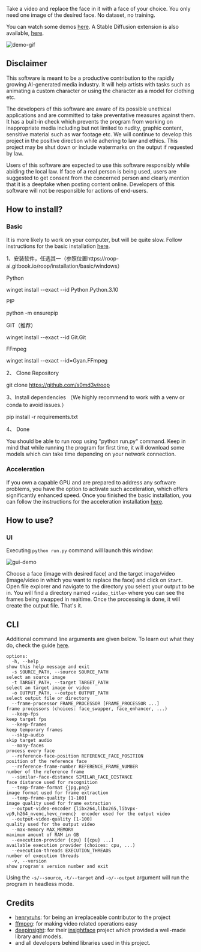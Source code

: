 Take a video and replace the face in it with a face of your choice. You only need one image of the desired face. No dataset, no training.

You can watch some demos [here](https://drive.google.com/drive/folders/1KHv8n_rd3Lcr2v7jBq1yPSTWM554Gq8e?usp=sharing).
A Stable Diffusion extension is also available, [here](https://github.com/s0md3v/sd-webui-roop).

![demo-gif](demo.gif)

## Disclaimer

This software is meant to be a productive contribution to the rapidly growing AI-generated media industry. It will help artists with tasks such as animating a custom character or using the character as a model for clothing etc.

The developers of this software are aware of its possible unethical applications and are committed to take preventative measures against them. It has a built-in check which prevents the program from working on inappropriate media including but not limited to nudity, graphic content, sensitive material such as war footage etc. We will continue to develop this project in the positive direction while adhering to law and ethics. This project may be shut down or include watermarks on the output if requested by law.

Users of this software are expected to use this software responsibly while abiding the local law. If face of a real person is being used, users are suggested to get consent from the concerned person and clearly mention that it is a deepfake when posting content online. Developers of this software will not be responsible for actions of end-users.

## How to install?

### Basic

It is more likely to work on your computer, but will be quite slow. Follow instructions for the basic installation [here](https://github.com/s0md3v/roop/wiki/1.-Installation).

1、安装软件，任选其一（参照位置https://roop-ai.gitbook.io/roop/installation/basic/windows）

Python

winget install --exact --id Python.Python.3.10

PIP

python -m ensurepip

GIT（推荐）

winget install --exact --id Git.Git

FFmpeg

winget install --exact --id=Gyan.FFmpeg

2、 Clone Repository

git clone https://github.com/s0md3v/roop

3、Install dependencies （We highly recommend to work with a venv or conda to avoid issues.）

pip install -r requirements.txt

4、 Done

You should be able to run roop using "python run.py" command. Keep in mind that while running the program for first time, it will download some models which can take time depending on your network connection.


### Acceleration

If you own a capable GPU and are prepared to address any software problems, you have the option to activate such acceleration, which offers significantly enhanced speed. Once you finished the basic installation, you can follow the instructions for the acceleration installation [here](https://github.com/s0md3v/roop/wiki/2.-Acceleration).

## How to use?

### UI

Executing `python run.py` command will launch this window:

![gui-demo](gui-demo.png)

Choose a face (image with desired face) and the target image/video (image/video in which you want to replace the face) and click on `Start`. Open file explorer and navigate to the directory you select your output to be in. You will find a directory named `<video_title>` where you can see the frames being swapped in realtime. Once the processing is done, it will create the output file. That's it.

## CLI

Additional command line arguments are given below. To learn out what they do, check the guide [here](https://github.com/s0md3v/roop/wiki/Advanced-Options).

```
options:
  -h, --help                                                                 show this help message and exit
  -s SOURCE_PATH, --source SOURCE_PATH                                       select an source image
  -t TARGET_PATH, --target TARGET_PATH                                       select an target image or video
  -o OUTPUT_PATH, --output OUTPUT_PATH                                       select output file or directory
  --frame-processor FRAME_PROCESSOR [FRAME_PROCESSOR ...]                    frame processors (choices: face_swapper, face_enhancer, ...)
  --keep-fps                                                                 keep target fps
  --keep-frames                                                              keep temporary frames
  --skip-audio                                                               skip target audio
  --many-faces                                                               process every face
  --reference-face-position REFERENCE_FACE_POSITION                          position of the reference face
  --reference-frame-number REFERENCE_FRAME_NUMBER                            number of the reference frame
  --similar-face-distance SIMILAR_FACE_DISTANCE                              face distance used for recognition
  --temp-frame-format {jpg,png}                                              image format used for frame extraction
  --temp-frame-quality [1-100]                                               image quality used for frame extraction
  --output-video-encoder {libx264,libx265,libvpx-vp9,h264_nvenc,hevc_nvenc}  encoder used for the output video
  --output-video-quality [1-100]                                             quality used for the output video
  --max-memory MAX_MEMORY                                                    maximum amount of RAM in GB
  --execution-provider {cpu} [{cpu} ...]                                     available execution provider (choices: cpu, ...)
  --execution-threads EXECUTION_THREADS                                      number of execution threads
  -v, --version                                                              show program's version number and exit
```

Using the `-s/--source`, `-t/--target` and `-o/--output` argument will run the program in headless mode.

## Credits

- [henryruhs](https://github.com/henryruhs): for being an irreplaceable contributor to the project
- [ffmpeg](https://ffmpeg.org/): for making video related operations easy
- [deepinsight](https://github.com/deepinsight): for their [insightface](https://github.com/deepinsight/insightface) project which provided a well-made library and models.
- and all developers behind libraries used in this project.
